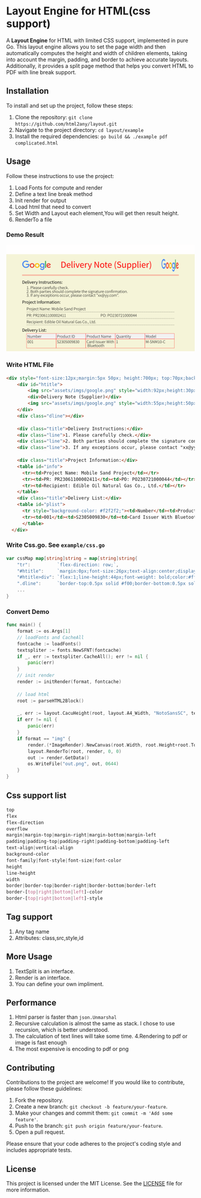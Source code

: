 # Layout Engine for HTML(css support)

A **Layout Engine** for HTML with limited CSS support, implemented in pure Go. This layout engine allows you to set the page width and then  automatically computes the height and width of children elements, taking into account the margin, padding, and border to achieve accurate layouts. Additionally, it provides a split page method that helps you convert HTML to PDF with line break support.

## Installation

To install and set up the project, follow these steps:

1. Clone the repository: `git clone https://github.com/html2any/layout.git`
2. Navigate to the project directory: `cd layout/example`
3. Install the required dependencies: `go build && ./example pdf complicated.html`

## Usage

Follow these instructions to use the project:
1. Load Fonts for compute and render
2. Define a text line break method
3. Init render for output
4. Load html that need to convert
5. Set Width and Layout each element,You will get then result height.
6. RenderTo a file 

### Demo Result
![Screenshot](example/out.png)

### Write HTML File
```html
<div style="font-size:12px;margin:5px 50px; height:700px; top:70px;background-color:#f5f4d8">
    <div id="htitle">
        <img src="assets/imgs/google.png" style="width:92px;height:30px;margin:10px 0" />
        <div>Delivery Note (Supplier)</div>
        <img src="assets/imgs/google.png" style="width:55px;height:50px;margin:5px 0;" />
    </div>
    <div class="dline"></div>
       
    <div class="title">Delivery Instructions:</div>
    <div class="line">1. Please carefully check.</div>
    <div class="line">2. Both parties should complete the signature confirmation.</div>
    <div class="line">3. If any exceptions occur, please contact "xx@yy.com".</div>
    
    <div class="title">Project Information:</div>
    <table id="info">
      <tr><td>Project Name: Mobile Sand Project</td></tr>
      <tr><td>PR: PR23061100002411</td><td>PO: PO230721000044</td></tr>
      <tr><td>Recipient: Edible Oil Natural Gas Co., Ltd.</td></tr>
    </table>
    <div class="title">Delivery List:</div>
    <table id="plist">
      <tr style="background-color: #f2f2f2;"><td>Number</td><td>Product ID</td><td>Product Name</td><td>Quantity</td><td>Model</td></tr>
      <tr><td>001</td><td>S2305009830</td><td>Card Issuer With Bluetooth</<td><td>1</td><td>M-SNM10-C</td></tr>
      </table>
  </div> 
```
### Write Css.go. See `example/css.go`
```Go
var cssMap map[string]string = map[string]string{
	"tr":          `flex-direction: row;`,
	"#htitle":     `margin:0px;font-size:26px;text-align:center;display:flex;flex-direction:row;`,
	"#htitle>div": `flex:1;line-height:44px;font-weight: bold;color:#ff0000;`,
	".dline":      `border-top:0.5px solid #f00;border-bottom:0.5px solid #f00;padding-top:1px;margin:5px 0px`,
	...
}
```
### Convert Demo 
```Go
func main() {
	format := os.Args[1]
	// loadFonts and CacheAll
	fontcache := loadFonts()
	textspliter := fonts.NewSFNT(fontcache)
	if _, err := textspliter.CacheAll(); err != nil {
		panic(err)
	}
	// init render
	render := initRender(format, fontcache)

	// load html
	root := parseHTML2Block()

	_, err := layout.CacuHeight(root, layout.A4_Width, "NotoSansSC", textspliter)
	if err != nil {
		panic(err)
	}
	if format == "img" {
		render.(*ImageRender).NewCanvas(root.Width, root.Height+root.Top)
		layout.RenderTo(root, render, 0, 0)
		out := render.GetData()
		os.WriteFile("out.png", out, 0644)
	}
}
```

## Css support list
```css
top
flex
flex-direction
overflow
margin|margin-top|margin-right|margin-bottom|margin-left
padding|padding-top|padding-right|padding-bottom|padding-left
text-align|vertical-align
background-color
font-family|font-style|font-size|font-color
height
line-height
width
border|border-top|border-right|border-bottom|border-left
border-[top|right|bottom|left]-color
border-[top|right|bottom|left]-style
```
## Tag support
1. Any tag name
2. Attributes: class,src,style,id

## More Usage
1. TextSplit is an interface.
2. Render is an interface.
3. You can define your own impliment.

## Performance
1. Html parser is faster than `json.Unmarshal`
2. Recursive calculation is almost the same as stack. I chose to use recursion, which is better understood.
3. The calculation of text lines will take some time.
4.Rendering to pdf or image is fast enough
5. The most expensive is encoding to pdf or png

## Contributing

Contributions to the project are welcome! If you would like to contribute, please follow these guidelines:

1. Fork the repository.
2. Create a new branch: `git checkout -b feature/your-feature`.
3. Make your changes and commit them: `git commit -m 'Add some feature'`.
4. Push to the branch: `git push origin feature/your-feature`.
5. Open a pull request.

Please ensure that your code adheres to the project's coding style and includes appropriate tests.

## License

This project is licensed under the MIT License. See the [LICENSE](LICENSE) file for more information.
